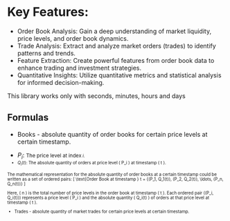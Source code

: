 # Key Features:

* Order Book Analysis: Gain a deep understanding of market liquidity, price levels, and order book dynamics.
* Trade Analysis: Extract and analyze market orders (trades) to identify patterns and trends.
* Feature Extraction: Create powerful features from order book data to enhance trading and investment strategies.
* Quantitative Insights: Utilize quantitative metrics and statistical analysis for informed decision-making.


This library works only with seconds, minutes, hours and days

## Formulas

* Books - absolute quantity of order books for certain price levels at certain timestamp.

- $P_i$: <small>The price level at index<small> $i$.
- $Q_i(t)$: The absolute quantity of orders at price level \( P_i \) at timestamp \( t \).

The mathematical representation for the absolute quantity of order books at a certain timestamp could be written as a set of ordered pairs:
\[ \text{Order Book at timestamp } t = \{(P_1, Q_1(t)), (P_2, Q_2(t)), \ldots, (P_n, Q_n(t))\} \]

Here, \( n \) is the total number of price levels in the order book at timestamp \( t \). Each ordered pair \((P_i, Q_i(t))\) represents a price level \( P_i \) and the absolute quantity \( Q_i(t) \) of orders at that price level at timestamp \( t \).
  
* Trades - absolute quantity of market trades for certain price levels at certain timestamp.
